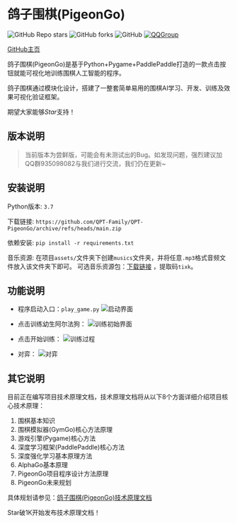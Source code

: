 # 鸽子围棋(PigeonGo)
![GitHub Repo stars](https://img.shields.io/github/stars/QPT-Family/QPT-PigeonGo)
![GitHub forks](https://img.shields.io/github/forks/QPT-Family/QPT-PigeonGo)
![GitHub](https://img.shields.io/github/license/QPT-Family/QPT-PigeonGo)
[![QQGroup](https://img.shields.io/badge/QQ群-935098082-9cf?logo=tencent-qq&logoColor=000&logoWidth=15)](https://jq.qq.com/?_wv=1027&k=qFlk0VWG)


[GitHub主页](https://github.com/QPT-Family/QPT-PigeonGo)

鸽子围棋(PigeonGo)是基于Python+Pygame+PaddlePaddle打造的一款点击按钮就能可视化地训练围棋人工智能的程序。

鸽子围棋通过模块化设计，搭建了一整套简单易用的围棋AI学习、开发、训练及效果可视化验证框架。

期望大家能够*Star*支持！

## 版本说明
> 当前版本为尝鲜版，可能会有未测试出的Bug。如发现问题，强烈建议加QQ群935098082与我们进行交流，我们仍在更新~

## 安装说明
Python版本: `3.7`

下载链接: `https://github.com/QPT-Family/QPT-PigeonGo/archive/refs/heads/main.zip`

依赖安装: `pip install -r requirements.txt`

音乐资源: 在项目`assets/`文件夹下创建`musics`文件夹，并将任意`.mp3`格式音频文件放入该文件夹下即可。
可选音乐资源包：[下载链接](https://pan.baidu.com/s/1XPWUcVkfy3NLGLKb3VkLRA) ，提取码`tixk`。

## 功能说明
- 程序启动入口：`play_game.py`
![启动界面](https://github.com/QPT-Family/QPT-PigeonGo/blob/main/pictures/%E5%90%AF%E5%8A%A8%E7%95%8C%E9%9D%A2.png)

- 点击训练幼生阿尔法狗：
![训练初始界面](https://github.com/QPT-Family/QPT-PigeonGo/blob/main/pictures/%E8%AE%AD%E7%BB%83%E5%88%9D%E5%A7%8B%E7%95%8C%E9%9D%A2.png)

- 点击开始训练：
![训练过程](https://github.com/QPT-Family/QPT-PigeonGo/blob/main/pictures/%E8%AE%AD%E7%BB%83%E8%BF%87%E7%A8%8B.png)

- 对弈：
![对弈](https://github.com/QPT-Family/QPT-PigeonGo/blob/main/pictures/%E5%AF%B9%E5%BC%88.png)


## 其它说明
目前正在编写项目技术原理文档，技术原理文档将从以下8个方面详细介绍项目核心技术原理：

1. 围棋基本知识
2. 围棋模拟器(GymGo)核心方法原理
3. 游戏引擎(Pygame)核心方法
4. 深度学习框架(PaddlePaddle)核心方法
5. 深度强化学习基本原理方法
6. AlphaGo基本原理
7. PigeonGo项目程序设计方法原理
8. PigeonGo未来规划

具体规划请参见：[鸽子围棋(PigeonGo)技术原理文档](https://github.com/QPT-Family/QPT-PigeonGo/blob/main/docs/%E9%B8%BD%E5%AD%90%E5%9B%B4%E6%A3%8B(PigonGo)%E6%8A%80%E6%9C%AF%E5%8E%9F%E7%90%86%E6%96%87%E6%A1%A3.md)

Star破1K开始发布技术原理文档！
